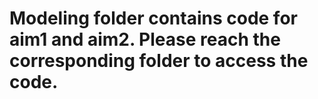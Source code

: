 # Modeling folder contains code for aim1 and aim2. Please reach the corresponding folder to access the code. 

